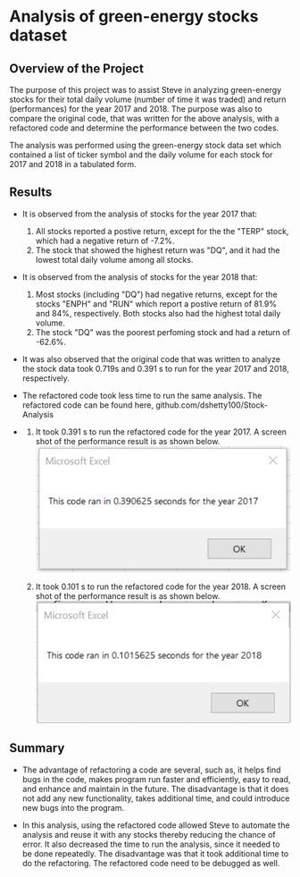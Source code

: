 # Analysis of green-energy stocks dataset

## Overview of the Project
The purpose of this project was to assist Steve in analyzing green-energy stocks for their total daily volume (number of time it was traded) 
and return (performances) for the year 2017 and 2018. The purpose was also to compare the original code, that was written for the above analysis, with 
a refactored code and determine the performance between the two codes.
 
The analysis was performed using the green-energy stock data set which contained a list of ticker symbol and the daily volume for each stock for 2017 and 2018 in a tabulated form.


## Results

- It is observed from the analysis of stocks for the year 2017 that:
  1. All stocks reported a postive return, except for the the "TERP" stock, which had a negative return of -7.2%.
  2. The stock that showed the highest return was "DQ", and it had the lowest total daily volume among all stocks.

- It is observed from the analysis of stocks for the year 2018 that:

  1. Most stocks (including "DQ") had negative returns, except for the stocks "ENPH" and "RUN" which report a postive return of 81.9% and 84%, respectively. Both stocks also had     the highest total daily volume. 
  2. The stock "DQ" was the poorest perfoming stock and had a return of -62.6%.
   
- It was also observed that the original code that was written to analyze the stock data took 0.719s  and 0.391 s to run for the year 2017 and 2018, respectively.

- The refactored code took less time to run the same analysis. The refactored code can be found here, github.com/dshetty100/Stock-Analysis 
- 
  1. It took 0.391 s to run the refactored code for the year 2017. A screen shot of the performance result is as shown below.
  ![Figure 1](/resources/VBA_Challenge_2017.png)

  2. It took 0.101 s to run the refactored code for the year 2018. A screen shot of the performance result is as shown below.
  ![Figure 1](/resources/VBA_Challenge_2018.png)


## Summary
- The advantage of refactoring a code are several, such as, it helps find bugs in the code, makes program run faster and efficiently, easy to read, and enhance 
and maintain in the future. The disadvantage is that it does not add any new functionality, takes additional time, and could introduce new bugs into the program.

- In this analysis, using the refactored code allowed Steve to automate the analysis and reuse it with any stocks thereby reducing the chance of error.
It also decreased the time to run the analysis, since it needed to be done repeatedly. The disadvantage was that it took additional time to do the refactoring. The refactored code need to be debugged as well. 
